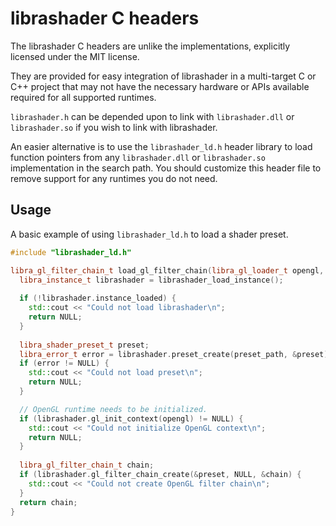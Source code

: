 # librashader C headers

The librashader C headers are unlike the implementations, explicitly licensed under the MIT license.

They are provided for easy integration of librashader in a multi-target C or C++ project that may not have
the necessary hardware or APIs available required for all supported runtimes. 

`librashader.h` can be depended upon to link with `librashader.dll` or `librashader.so` if you wish to link 
with librashader. 

An easier alternative is to use the `librashader_ld.h` header library to load function pointers
from any `librashader.dll` or `librashader.so` implementation in the search path. You should customize this
header file to remove support for any runtimes you do not need.

## Usage

A basic example of using `librashader_ld.h` to load a shader preset.

```c++
#include "librashader_ld.h"

libra_gl_filter_chain_t load_gl_filter_chain(libra_gl_loader_t opengl, const char *preset_path) {
  libra_instance_t librashader = librashader_load_instance();
  
  if (!librashader.instance_loaded) {
    std::cout << "Could not load librashader\n";
    return NULL;
  }
  
  libra_shader_preset_t preset;
  libra_error_t error = librashader.preset_create(preset_path, &preset);
  if (error != NULL) {
    std::cout << "Could not load preset\n";
    return NULL;
  }

  // OpenGL runtime needs to be initialized.
  if (librashader.gl_init_context(opengl) != NULL) {
    std::cout << "Could not initialize OpenGL context\n";
    return NULL;
  }
  
  libra_gl_filter_chain_t chain;
  if (librashader.gl_filter_chain_create(&preset, NULL, &chain) {
    std::cout << "Could not create OpenGL filter chain\n";
  }
  return chain;
}
```
